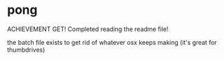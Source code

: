 pong
====

ACHIEVEMENT GET!
Completed reading the readme file!

the batch file exists to get rid of whatever osx keeps making
(it's great for thumbdrives)